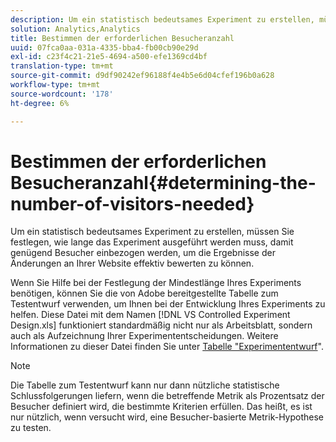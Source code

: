 ```yaml
---
description: Um ein statistisch bedeutsames Experiment zu erstellen, müssen Sie festlegen, wie lange das Experiment ausgeführt werden muss, damit genügend Besucher einbezogen werden, um die Ergebnisse der Änderungen an Ihrer Website effektiv bewerten zu können.
solution: Analytics,Analytics
title: Bestimmen der erforderlichen Besucheranzahl
uuid: 07fca0aa-031a-4335-bba4-fb00cb90e29d
exl-id: c23f4c21-21e5-4694-a500-efe1369cd4bf
translation-type: tm+mt
source-git-commit: d9df90242ef96188f4e4b5e6d04cfef196b0a628
workflow-type: tm+mt
source-wordcount: '178'
ht-degree: 6%

---
```


# Bestimmen der erforderlichen Besucheranzahl{#determining-the-number-of-visitors-needed}

Um ein statistisch bedeutsames Experiment zu erstellen, müssen Sie festlegen, wie lange das Experiment ausgeführt werden muss, damit genügend Besucher einbezogen werden, um die Ergebnisse der Änderungen an Ihrer Website effektiv bewerten zu können.

Wenn Sie Hilfe bei der Festlegung der Mindestlänge Ihres Experiments benötigen, können Sie die von Adobe bereitgestellte Tabelle zum Testentwurf verwenden, um Ihnen bei der Entwicklung Ihres Experiments zu helfen. Diese Datei mit dem Namen [!DNL VS Controlled Experiment Design.xls] funktioniert standardmäßig nicht nur als Arbeitsblatt, sondern auch als Aufzeichnung Ihrer Experimententscheidungen. Weitere Informationen zu dieser Datei finden Sie unter [Tabelle &quot;Experimententwurf](../../../home/c-undst-ctrld-exp/t-exp-dsn-spst.md#task-d7f674980fe9415d80371d6020bcf164)&quot;.

>[!NOTE]
>
>Die Tabelle zum Testentwurf kann nur dann nützliche statistische Schlussfolgerungen liefern, wenn die betreffende Metrik als Prozentsatz der Besucher definiert wird, die bestimmte Kriterien erfüllen. Das heißt, es ist nur nützlich, wenn versucht wird, eine Besucher-basierte Metrik-Hypothese zu testen.
